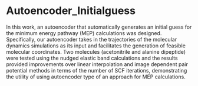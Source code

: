 # Autoencoder_Initialguess

In this work, an autoencoder that automatically generates an initial guess for the minimum energy pathway (MEP) calculations was designed. Specifically, our autoencoder takes in the trajectories of the molecular dynamics simulations as its input and facilitates the generation of feasible molecular coordinates. Two molecules (acetonitrile and alanine dipeptide) were tested using the nudged elastic band calculations and the results provided improvements over linear interpolation and image dependent pair potential methods in terms of the number of SCF iterations, demonstrating the utility of using autoencoder type of an approach for MEP calculations.

